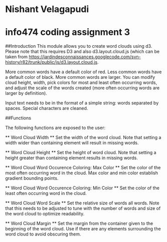 # Nishant Velagapudi
# info474 coding assignment 3

##Introduction
This module allows you to create word clouds using d3. Please note that this requires
D3 and also d3.layout.cloud.js (which can be taken from https://jardindesconnaissances.googlecode.com/svn-history/r82/trunk/public/js/d3.layout.cloud.js.

More common words have a default color of red. Less common words have a default color of black. More common words are larger. You can modify cloud height, width, pick colors for most and least often occurring words, and adjust
the scale of the words created (more often occurring words are larger by definition).

Input text needs to be in the format of a simple string: words separated by spaces. Special characters are cleaned.

##Functions

The following functions are exposed to the user:

** Word Cloud Width **
Set the width of the word cloud. Note that setting a width wider than containing element
will result in missing words.

** Word Cloud Height **
Set the height of word cloud. Note that setting a height greater than containing element
results in missing words.

** Word Cloud Word Occurence Coloring: Max Color **
Set the color of the most often occurring word in the cloud. Max color and min color establish gradient bounding points.

** Word Cloud Word Occurence Coloring: Min Color **
Set the color of the least often occurring word in the cloud.

** Word Cloud Word Scale **
Set the relative size of words all words. Note that this needs to be adjusted to tune with the number of words and size of the word cloud to optimize readability.

** Word Cloud Margin **
Set the margin from the container given to the beginning of the word cloud. Use if there are any elements surrounding the word cloud to avoid obscuring them.



